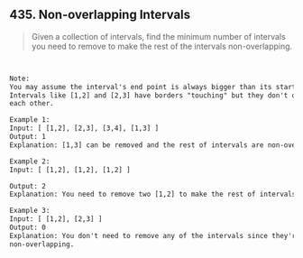 ## 435. Non-overlapping Intervals

> Given a collection of intervals, find the minimum number of 
> intervals you need to remove to make the rest of the intervals non-overlapping.


```html


Note:
You may assume the interval's end point is always bigger than its start point.
Intervals like [1,2] and [2,3] have borders "touching" but they don't overlap 
each other.

Example 1:
Input: [ [1,2], [2,3], [3,4], [1,3] ]
Output: 1
Explanation: [1,3] can be removed and the rest of intervals are non-overlapping.

Example 2:
Input: [ [1,2], [1,2], [1,2] ]

Output: 2
Explanation: You need to remove two [1,2] to make the rest of intervals non-overlapping.

Example 3:
Input: [ [1,2], [2,3] ]
Output: 0
Explanation: You don't need to remove any of the intervals since they're already 
non-overlapping.

```